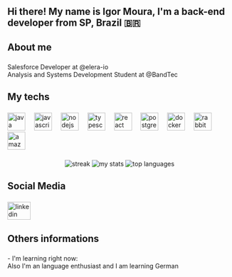 <h2 align="left">Hi there! My name is Igor Moura, I'm a back-end developer from SP, Brazil 🇧🇷</h2>

###

<h2 align="left">About me</h2>

###

<p align="left">Salesforce Developer at @elera-io<br>Analysis and Systems Development Student at @BandTec</p>

###

<h2 align="left">My techs</h2>

###

<div align="left">
  <img src="https://skillicons.dev/icons?i=java" height="40" alt="java logo"  />
  <img width="12" />
  <img src="https://cdn.jsdelivr.net/gh/devicons/devicon/icons/javascript/javascript-original.svg" height="40" alt="javascript logo"  />
  <img width="12" />
  <img src="https://skillicons.dev/icons?i=nodejs" height="40" alt="nodejs logo"  />
  <img width="12" />
  <img src="https://cdn.jsdelivr.net/gh/devicons/devicon/icons/typescript/typescript-original.svg" height="40" alt="typescript logo"  />
  <img width="12" />
  <img src="https://cdn.jsdelivr.net/gh/devicons/devicon/icons/react/react-original.svg" height="40" alt="react logo"  />
  <img width="12" />
  <img src="https://skillicons.dev/icons?i=postgres" height="40" alt="postgresql logo"  />
  <img width="12" />
  <img src="https://skillicons.dev/icons?i=docker" height="40" alt="docker logo"  />
  <img width="12" />
  <img src="https://skillicons.dev/icons?i=rabbitmq" height="40" alt="rabbitmq logo"  />
  <img width="12" />
  <img src="https://skillicons.dev/icons?i=aws" height="40" alt="amazonwebservices logo"  />
</div>

###

<div align="center">
<img alt="streak" src="https://github-readme-streak-stats.herokuapp.com/?user=IgorMoura1&theme=darcula&hide_border=true"/>
<img alt="my stats" src="https://github-readme-stats.vercel.app/api?username=IgorMoura1&theme=darcula&show_icons=true&hide_border=true&count_private=true"/>
<img alt="top languages" src="https://github-readme-stats.vercel.app/api/top-langs/?username=IgorMoura1&theme=darcula&show_icons=true&hide_border=true&layout=compact"/>
</div>

###

<h2 align="left">Social Media</h2>

###

<div align="left">
  <a href="https://www.linkedin.com/in/igor-moura-a412a9175/" target="_blank">
    <img src="https://raw.githubusercontent.com/maurodesouza/profile-readme-generator/master/src/assets/icons/social/linkedin/default.svg" width="52" height="40" alt="linkedin logo"  />
  </a>
</div>

###

<h2 align="left">Others informations</h2>

###

<p align="left">- I'm learning right now:<br>Also I'm an language enthusiast and I am learning German</p>

###
